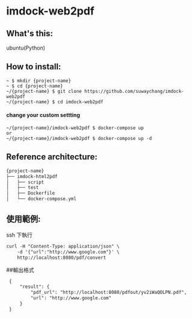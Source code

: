 imdock-web2pdf
====================================================
## What's this:

ubuntu(Python)

## How to install:

    ~ $ mkdir {project-name}
    ~ $ cd {project-name}
    ~/{project-name} $ git clone https://github.com/suwaychang/imdock-web2pdf
    ~/{project-name} $ cd imdock-web2pdf

#### change your custom settting

    ~/{project-name}/imdock-web2pdf $ docker-compose up
    or
    ~/{project-name}/imdock-web2pdf $ docker-compose up -d

## Reference architecture:

```txt
{project-name}
├── imdock-html2pdf
│   ├── script
│   ├── test
│   ├── Dockerfile
│   └── docker-compose.yml

```

## 使用範例:
ssh 下執行
```txt
curl -H "Content-Type: application/json" \
	-d '{"url":"http://www.google.com"}' \
	http://localhost:8080/pdf/convert

```

##輸出格式
```txt
 {
     "result": {
         "pdf_url": "http://localhost:8080/pdfout/yv2iWaQOLPN.pdf",
         "url": "http://www.google.com"
     }
 }
```